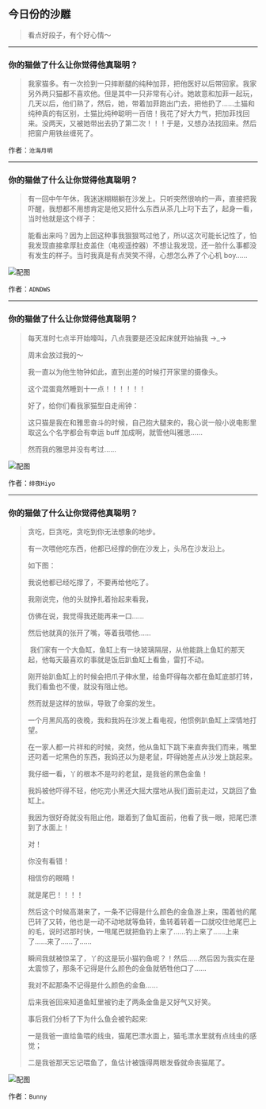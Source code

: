 ## 今日份的沙雕

> 看点好段子，有个好心情～


 
---

### 你的猫做了什么让你觉得他真聪明？

> 我家猫多。有一次捡到一只摔断腿的纯种加菲，把他医好以后带回家。我家另外两只猫都不喜欢他。但是其中一只非常有心计。她故意和加菲一起玩，几天以后，他们熟了，然后，她，带着加菲跑出门去，把他扔了……土猫和纯种真的有区别，土猫比纯种聪明一百倍！我花了好大力气，把加菲找回来。没两天，又被她带出去扔了第二次！！！于是，又想办法找回来。然后把窗户用铁丝缠死了。


作者：`沧海月明`

---

### 你的猫做了什么让你觉得他真聪明？

> 有一回中午午休，我迷迷糊糊躺在沙发上。只听突然很响的一声，直接把我吓醒，我想都不用想肯定是他又把什么东西从茶几上叼下去了，起身一看，当时他就是这个样子：
> 
> 能看出来吗？因为上回这种事我狠狠骂过他了，所以这次可能长记性了，怕我发现直接拿厚肚皮盖住（电视遥控器）不想让我发现，还一脸什么事都没有发生的样子。当时我真是有点哭笑不得，心想怎么养了个心机 boy……



![配图](http://pic4.zhimg.com/70/v2-f169f3ff113c637247a0a689edb28a9f_b.jpg)


作者：`ADNDWS`

---

### 你的猫做了什么让你觉得他真聪明？

> 每天准时七点半开始嚎叫，八点我要是还没起床就开始抽我 →_→
> 
> 周末会放过我的～
> 
> 我一直以为他生物钟如此，直到出差的时候打开家里的摄像头。
> 
> 这个混蛋竟然睡到十一点！！！！！！
> 
> 好了，给你们看我家猫型自走闹钟：
> 
> 这只猫是我在和雅思奋斗的时候，自己抱大腿来的，我心说一般小说电影里取这么个名字都会有幸运 buff 加成啊，就管他叫雅思……
> 
> 然而我的雅思并没有考过……



![配图](http://pic4.zhimg.com/70/v2-d35f5f86ac13c558b9c08b740038a1eb_b.jpg)


作者：`绯夜Hiyo`

---

### 你的猫做了什么让你觉得他真聪明？

> 贪吃，巨贪吃，贪吃到你无法想象的地步。
> 
> 有一次喂他吃东西，他都已经撑的倒在沙发上，头吊在沙发沿上。
> 
> 如下图：
> 
> 我说他都已经吃撑了，不要再给他吃了。
> 
> 我刚说完，他的头就挣扎着抬起来看我，
> 
> 仿佛在说，我觉得我还能再来一口……
> 
> 然后他就真的张开了嘴，等着我喂他……
> 
>  我们家有一个大鱼缸，鱼缸上有一块玻璃隔层，从他能跳上鱼缸的那天起，他每天最喜欢的事就是饭后趴鱼缸上看鱼，雷打不动。
> 
> 刚开始趴鱼缸上的时候会把爪子伸水里，给鱼吓得每次都在鱼缸底部打转，我们看鱼也不傻，就没有阻止他。
> 
> 然而就是这样的放纵，导致了命案的发生。
> 
> 一个月黑风高的夜晚，我和我妈在沙发上看电视，他惯例趴鱼缸上深情地打望。
> 
> 在一家人都一片祥和的时候，突然，他从鱼缸下跳下来直奔我们而来，嘴里还叼着一坨黑色的东西，我妈还以为是老鼠，吓得她差点从沙发上跳起来。
> 
> 我仔细一看，丫的根本不是叼的老鼠，是我爸的黑色金鱼！
> 
> 我妈被他吓得不轻，他吃完小黑还大摇大摆地从我们面前走过，又跳回了鱼缸上。
> 
> 我因为很好奇就没有阻止他，跟着到了鱼缸面前，他看了我一眼，把尾巴漂到了水面上！
> 
> 对！
> 
> 你没有看错！
> 
> 相信你的眼睛！
> 
> 就是尾巴！！！！
> 
> 然后这个时候高潮来了，一条不记得是什么颜色的金鱼游上来，围着他的尾巴转了又转，他也是一动不动地就等鱼转，鱼转着转着一口就咬住他尾巴上的毛，说时迟那时快，一甩尾巴就把鱼钓上来了……钓上来了……上来了……来了……了……
> 
> 瞬间我就被惊呆了，丫的这是玩小猫钓鱼呢？！然后……然后因为我实在是太震惊了，那条不记得是什么颜色的金鱼就牺牲他口了……
> 
> 我对不起那条不记得是什么颜色的金鱼……
> 
> 后来我爸回来知道鱼缸里被钓走了两条金鱼是又好气又好笑。
> 
> 事后我们分析了下为什么鱼会被钓起来:
> 
> 一是我爸一直给鱼喂的线虫，猫尾巴漂水面上，猫毛漂水里就有点线虫的感觉；
> 
> 二是我爸那天忘记喂鱼了，鱼估计被饿得两眼发昏就命丧猫尾了。



![配图](http://pic2.zhimg.com/70/v2-91221d8cd3ee66ed74b86d3d40a16295_b.jpg)


作者：`Bunny`